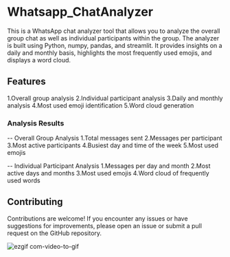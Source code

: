 # Whatsapp_ChatAnalyzer

This is a WhatsApp chat analyzer tool that allows you to analyze the overall group chat as well as individual participants within the group. The analyzer is built using Python, numpy, pandas, and streamlit. It provides insights on a daily and monthly basis, highlights the most frequently used emojis, and displays a word cloud.

## Features
1.Overall group analysis
2.Individual participant analysis
3.Daily and monthly analysis
4.Most used emoji identification
5.Word cloud generation

### Analysis Results
-- Overall Group Analysis
1.Total messages sent
2.Messages per participant
3.Most active participants
4.Busiest day and time of the week
5.Most used emojis

-- Individual Participant Analysis
1.Messages per day and month
2.Most active days and months
3.Most used emojis
4.Word cloud of frequently used words

## Contributing
Contributions are welcome! If you encounter any issues or have suggestions for improvements, please open an issue or submit a pull request on the GitHub repository.


![ezgif com-video-to-gif](https://github.com/Nithinraj142/Whatsapp_ChatAnalyzer/assets/135819260/4590dfcf-82db-4d8d-8f7b-05884b5aeb5a)

